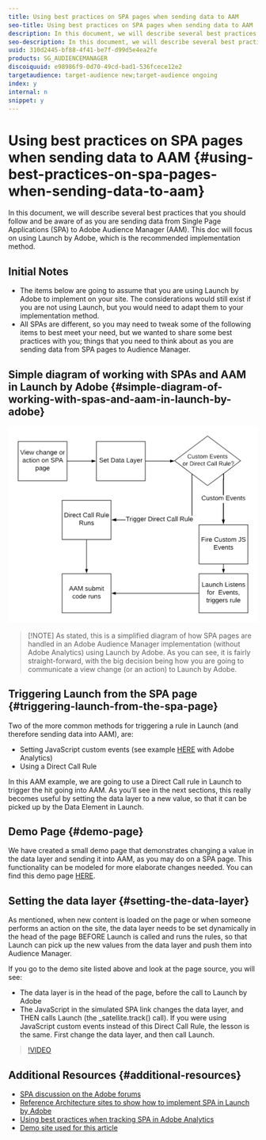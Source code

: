 ```yaml
---
title: Using best practices on SPA pages when sending data to AAM
seo-title: Using best practices on SPA pages when sending data to AAM
description: In this document, we will describe several best practices that you should follow and be aware of as you are sending data from Single Page Applications (SPA) to Adobe Audience Manager (AAM). This doc will focus on using Launch by Adobe, which is the recommended implementation method.
seo-description: In this document, we will describe several best practices that you should follow and be aware of as you are sending data from Single Page Applications (SPA) to Adobe Audience Manager (AAM). This doc will focus on using Launch by Adobe, which is the recommended implementation method.
uuid: 310d2445-bf88-4f41-be7f-d99d5e4ea2fe
products: SG_AUDIENCEMANAGER
discoiquuid: e98986f9-0d70-49cd-bad1-536fcece12e2
targetaudience: target-audience new;target-audience ongoing
index: y
internal: n
snippet: y
---
```


# Using best practices on SPA pages when sending data to AAM {#using-best-practices-on-spa-pages-when-sending-data-to-aam}

In this document, we will describe several best practices that you should follow and be aware of as you are sending data from Single Page Applications (SPA) to Adobe Audience Manager (AAM). This doc will focus on using Launch by Adobe, which is the recommended implementation method.

## Initial Notes

* The items below are going to assume that you are using Launch by Adobe to implement on your site. The considerations would still exist if you are not using Launch, but you would need to adapt them to your implementation method.
* All SPAs are different, so you may need to tweak some of the following items to best meet your need, but we wanted to share some best practices with you; things that you need to think about as you are sending data from SPA pages to Audience Manager.

## Simple diagram of working with SPAs and AAM in Launch by Adobe {#simple-diagram-of-working-with-spas-and-aam-in-launch-by-adobe}

![spa for aam in launch](assets/spa_for_aam_in_launch.png)

>[!NOTE] As stated, this is a simplified diagram of how SPA pages are handled in an Adobe Audience Manager implementation (without Adobe Analytics) using Launch by Adobe. As you can see, it is fairly straight-forward, with the big decision being how you are going to communicate a view change (or an action) to Launch by Adobe.

## Triggering Launch from the SPA page {#triggering-launch-from-the-spa-page}

Two of the more common methods for triggering a rule in Launch (and therefore sending data into AAM), are:

* Setting JavaScript custom events (see example [HERE](https://helpx.adobe.com/analytics/kt/using/spa-analytics-best-practices-feature-video-use.html) with Adobe Analytics)
* Using a Direct Call Rule

In this AAM example, we are going to use a Direct Call rule in Launch to trigger the hit going into AAM. As you’ll see in the next sections, this really becomes useful by setting the data layer to a new value, so that it can be picked up by the Data Element in Launch.

## Demo Page {#demo-page}

We have created a small demo page that demonstrates changing a value in the data layer and sending it into AAM, as you may do on a SPA page. This functionality can be modeled for more elaborate changes needed. You can find this demo page [HERE](https://domoore.000webhostapp.com/launch/SPA-Launch.html).

## Setting the data layer {#setting-the-data-layer}

As mentioned, when new content is loaded on the page or when someone performs an action on the site, the data layer needs to be set dynamically in the head of the page BEFORE Launch is called and runs the rules, so that Launch can pick up the new values from the data layer and push them into Audience Manager.

If you go to the demo site listed above and look at the page source, you will see:

* The data layer is in the head of the page, before the call to Launch by Adobe
* The JavaScript in the simulated SPA link changes the data layer, and THEN calls Launch (the _satellite.track() call). If you were using JavaScript custom events instead of this Direct Call Rule, the lesson is the same. First change the data layer, and then call Launch.

>[!VIDEO](https://video.tv.adobe.com/v/23322/?quality=12)

## Additional Resources {#additional-resources}

* [SPA discussion on the Adobe forums](https://forums.adobe.com/thread/2451022)
* [Reference Architecture sites to show how to implement SPA in Launch by Adobe](https://helpx.adobe.com/experience-manager/kt/integration/using/launch-reference-architecture-SPA-tutorial-implement.html)
* [Using best practices when tracking SPA in Adobe Analytics](https://helpx.adobe.com/analytics/kt/using/spa-analytics-best-practices-feature-video-use.html)
* [Demo site used for this article](https://domoore.000webhostapp.com/launch/SPA-Launch.html)
